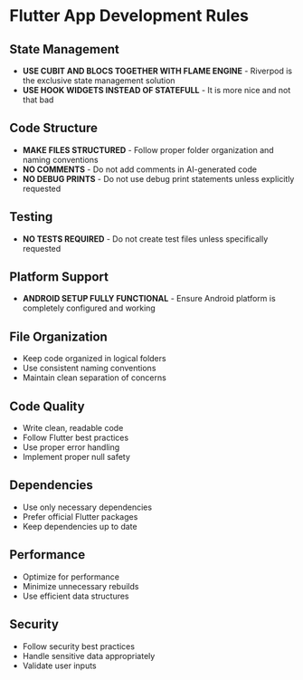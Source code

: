 # Flutter App Development Rules

## State Management

- **USE CUBIT AND BLOCS TOGETHER WITH FLAME ENGINE** - Riverpod is the exclusive state management solution
- **USE HOOK WIDGETS INSTEAD OF STATEFULL** - It is more nice and not that bad 

## Code Structure
- **MAKE FILES STRUCTURED** - Follow proper folder organization and naming conventions
- **NO COMMENTS** - Do not add comments in AI-generated code
- **NO DEBUG PRINTS** - Do not use debug print statements unless explicitly requested

## Testing
- **NO TESTS REQUIRED** - Do not create test files unless specifically requested

## Platform Support
- **ANDROID SETUP FULLY FUNCTIONAL** - Ensure Android platform is completely configured and working

## File Organization
- Keep code organized in logical folders
- Use consistent naming conventions
- Maintain clean separation of concerns

## Code Quality
- Write clean, readable code
- Follow Flutter best practices
- Use proper error handling
- Implement proper null safety

## Dependencies
- Use only necessary dependencies
- Prefer official Flutter packages
- Keep dependencies up to date

## Performance
- Optimize for performance
- Minimize unnecessary rebuilds
- Use efficient data structures

## Security
- Follow security best practices
- Handle sensitive data appropriately
- Validate user inputs 
